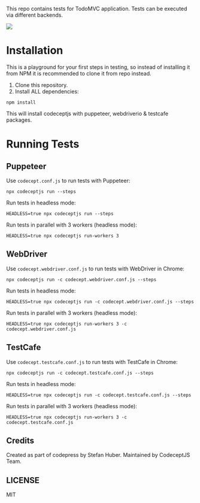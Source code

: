 This repo contains tests for TodoMVC application.
Tests can be executed via different backends.

![](todo.png)

# Installation

This is a playground for your first steps in testing, so instead of installing it from NPM it is recommended to clone it from repo instead.

1. Clone this repository.
2. Install ALL dependencies:

```
npm install
```

This will install codeceptjs with puppeteer, webdriverio & testcafe packages. 

# Running Tests

## Puppeteer

Use `codecept.conf.js` to run tests with Puppeteer:

```
npx codeceptjs run --steps 
```

Run tests in headless mode:

```
HEADLESS=true npx codeceptjs run --steps 
```

Run tests in parallel with 3 workers (headless mode):

```
HEADLESS=true npx codeceptjs run-workers 3 
```

## WebDriver

Use `codecept.webdriver.conf.js` to run tests with WebDriver in Chrome:

```
npx codeceptjs run -c codecept.webdriver.conf.js --steps 
```

Run tests in headless mode:

```
HEADLESS=true npx codeceptjs run -c codecept.webdriver.conf.js --steps 
```

Run tests in parallel with 3 workers (headless mode):

```
HEADLESS=true npx codeceptjs run-workers 3 -c codecept.webdriver.conf.js
```

## TestCafe

Use `codecept.testcafe.conf.js` to run tests with TestCafe in Chrome:

```
npx codeceptjs run -c codecept.testcafe.conf.js --steps 
```

Run tests in headless mode:

```
HEADLESS=true npx codeceptjs run -c codecept.testcafe.conf.js --steps 
```

Run tests in parallel with 3 workers (headless mode):

```
HEADLESS=true npx codeceptjs run-workers 3 -c codecept.testcafe.conf.js
```

## Credits

Created as part of codepress by Stefan Huber.
Maintained by CodeceptJS Team.

## LICENSE

MIT
